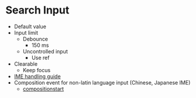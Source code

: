 # Search Input

- Default value
- Input limit
  - Debounce
    - 150 ms
  - Uncontrolled input
    - Use ref
- Clearable
  - Keep focus
- [IME handling guide](https://developer.mozilla.org/en-US/docs/Mozilla/IME_handling_guide)
- Composition event for non-latin language input (Chinese, Japanese IME)
  - [compositionstart](https://developer.mozilla.org/en-US/docs/Web/API/Element/compositionstart_event)
